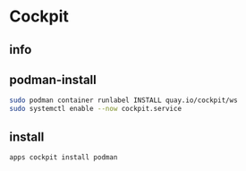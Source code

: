 # Cockpit

## info


## podman-install
```sh
sudo podman container runlabel INSTALL quay.io/cockpit/ws
sudo systemctl enable --now cockpit.service
```

## install
```sh
apps cockpit install podman
```
